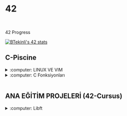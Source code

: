# 42
<br />


42 Progress

[![BTekinli's 42 stats](https://badge42.herokuapp.com/api/stats/btekinli)](https://profile.intra.42.fr/users/btekinli)



## C-Piscine

<details>
  
  <summary>:computer: LINUX VE VIM </summary>
  
## [LİNUX ve VİM Komutları]()
### LİNUX KOMUTLARI <br />
- date : tarih ve saati verir.
- ls : bulunduğumuz dizindeki klasörleri listeler.
o Parametre belirtme örnek: ls -a bu komut aynı zamanda gizli dosyaları listeler.
- ls -l : bu komut dosyaları dizin içerisinde listeli bir şekilde gösterir. Dosyalar en son ne zaman kim tarafından değiştirildi, yazma izinleri gibi bilgileri gösterir.
- Tab tuşu kullanımı:  daha çok, uzun isimli dosyalara gitmek istediğimizde dosyanın sadece baş harfini ya da duruma göre birkaç harfini yazıp tab tuşuna başarınca dosya 	adının tamamını yazar.
- man : Kullanıcı klavuzu okumak için yapılır. :arrow_right: man ls, man date gibi.
- history : geçmişte yaptığımız komut satırı geçmişini gösterir. Özellikle bilgisayar kapanırsa falan çok işimize yarar.

 ### LİNUX DOSYA KOMUTLARI
- Linux’ta her şey dosyadır ve dosya sistemi hiyerarşiktir.
- Dosyalar(-) : yanında da gördüğünüz gibi – ile gösterilir.
- Dizinler(d) : d ile gösterilir.
- Bağlantılar(l) : inglizcesi link’tir. l harfi ile gösterilir.
- /Kök Dizin: sağa yatık taksim / ile gösterilir ve kök dizinden daha üst dizine çıkılmaz çünkü en üstteki dizindir yani hiyerarşinin başladığı yerdir. Tüm dizinleri 		içerir.
- /bin : temel kullanıcı komutlarıdır yani programlarını içeren klasör.
- /boot : Bilgisayarın açılışında kullanılan dosyaların yer aldığı statik klasör.
- /dev : cihaz dosyaları.
- /etc : sisteme özel ayarların özellikle konfigürasyonların bulunduğu klasördür.
- /home : kullanıcı ana dizinlerini tutan klasördür.
- /lib : temel kütüphaneler ve çekirdek modüllerinin tutulduğu klasördür.
- /media : çıkarılabilir ortam dosyalarını tutan klasördür. 
				<br /> **ÖRNEK**: flash bellek taktığımızda içindekileri .
- /mnt : yerleştirilen, harici olarak takılan hdd gibi dosyaları tutan klasördür.
- /srv : servis dosyaları.
- /tmp : geçici dosyalar. herkesin okuma ve yazma izni vardır.
- /var : çeşitli dosyalar. Örnek: log dosyalarının tutulduğu kalsördür.
- /root : root kullanıcısı için ana dizindir.
- cd : istediğimiz dosyalar arasında gezinmemizi sağlar.
- cd Desktop : Masaüstüne gider.
- cd .. : bulunduğumuz dosyadan geri çıkmayı yani 1 üst dizine çıkmamızı sağlar.
- pwd : bulunduğumuz klasörün hangi dizinler altında olduğunu belirtir.
- mkdir : dosya oluşturmamızı sağlar. Örnek: mkdir denemeDosyasi
- touch : dosyaları uzantılarıyla oluşturmamızı sağlar. 
- Birden fazla dosyayı aynı satırda oluşturabiliriz. 
	Örnek: touch deneme ornek dosya asdfs gibi.
	Örnek: mkdir deneme ornek dosyaAdi gibi.
- rm : dosyayı silmemizi sağlar. Örnek: rm odev.txt gibi. Birden fazla dosyayı aralarında boşluk bırarak dosya oluşturmada yaptığımız gibi silebiliriz.
- -r parametresi : dosya siler ve dizinlerin içindeki dosya ve klasörleri de siler. 
	**Örnek**: rm -r hafta 1 gibi. Birden fazla dosyayı aynı anda silebiliriz.
- cp : dosyaları kopyalamızı sağlar. Örnek: cp ders gibi.
  Kopyalamak istediğimiz dosyayı başka klasörlere de kopyalayabiliriz.
	Örnek: cp kopyalanacakDosya kopyalanacakDosyaDizini/ 
		cd kopyalanacakDosyaDizini/
  ls -l
  Bir üst dizine de kopyalayabiliriz.
	<br />
	
	Örnek: cp kopyalanacakDosya ../
	
	
		Dizin kopyalama işlemi:
		mkdir dersler
		ls -l
		cp -r matematik/ dersler/
		cd dersler
		ls -l
        
# VİM
### Vim NEDİR ?

:arrow_right: Vim bir metin editörüdür. Öğrenmesi zahmetli olduğu kadar zevkli olan, öğrenildikten sonra vazgeçemeyeceğiniz bir editör. <br />
			Komut satırından: <br />
			:arrow_right: vim -O deneme1.c deneme2.c  > Dikey pencerelerde .c uzantılı 2 dosya açar. <br />
:arrow_right: vim -o deneme3.c deneme4.c > Yatay pencerelerde .c uzantılı 2 dosya açar. <br />
:arrow_right: CTRL+W 	> Yatay ve dikey pencereler arası geçiş. <br /> <br />
			***Önemli Uyarı:
			BİR ELEKTRİK KESİNTİSİ VEYA SİSTEMİ RESTART YAPTIGINIZDA EGER O AN 				VİM İLE CALISIYORSANIZ VİM BİRDAHAKİ ACISINIZDA O DOSYAYA SADECE 				OKUMA İZNİ VERİR.***
<br />	<br />
*YAZMA İZNİ İÇİN;
:arrow_right: :w!  komutu verilmelidir.* <br /> <br />
Kullanılabilir komutlar : <br />
:arrow_right: vim deneme.txt > deneme.txt adında bir dosya oluşturur. <br />
:arrow_right: i  > vim de yazı yazma moduna geçer(insert) <br />

:arrow_right: ESC > ESC tuşu ile komut verme moduna geçilir.Yani komut vermek için her defasında esc tusuna basılmalı. <br />

:arrow_right: :q > Çıkmak için kullanılır.Kaydetmeden çıkılırsa hata verir. <br />

:arrow_right: :wq > Yaz ve çık <br />
:arrow_right: h > Metin üzerinde sola gider <br />
:arrow_right: l > Sağa gider <br />
:arrow_right: k > Yukarı <br />
:arrow_right: j > Asağı <br />
		Not:Yön tuşları yerine h-l-j-k kullanımı hızlanmayı sağlar. <br />
:arrow_right: fm  > “Sadece” bulundugu satırda ileriye doğru ‘m’ araması yapar. <br />
:arrow_right: fa > “Sadece” bulundugu satırda geriye doğru ‘a’ araması yapar. <br />
:arrow_right: 0 > Satır başına git <br />
:arrow_right: $ > Satır sonuna git <br />
:arrow_right: 2$ > Bir alttaki satırın sonuna git <br />
:arrow_right: 5$ > 4 alttaki satırın sonuna git <br />
:arrow_right: 33w > 33 kelime ileri git <br />
:arrow_right: 14b > 14 kelime geri git <br />
:arrow_right: G > Dosyanın son satırına git <br />
:arrow_right: 1G > Dosyanın ilk satırına git <br />
:arrow_right: 24G > Dosyanın 24.satırına git <br />
:arrow_right: 33w > 33 kelime ileri git <br />
:arrow_right: G > Dosyanın son satırına git <br />
:arrow_right: 1G > Dosyanın ilk satırına git <br />
:arrow_right: :set number > Ekranın soluna satır numaraları ekler! <br />
:arrow_right: :set nonumber 	 > Satır numaralarını kaldırır. <br />
:arrow_right: /linux > metin içinde linux kelimesini arar <br />
:arrow_right: :set hlsearch 	 > Aranan kelimeleri renklendirir. <br />
:arrow_right: :set nohlsearch  > hlsearch özelliğini kapatır. <br />
:arrow_right: yy > Bulundugu Satırı kopyalar <br />
:arrow_right: 3y > 3 satırı kopyalar <br />
:arrow_right: . > Kopyalanan satırı yapıştırır <br />
:arrow_right: G > Dosya sonuna git <br />
:arrow_right: ~ > İmlecin bulundugu yerdeki harfi kücük/büyük harfle değiştir <br />
:arrow_right: 4~ > önündeki 4 karakteri kücük/büyük harfe dönüştür. <br />
:arrow_right: :split > Ekranı pencerelere böl <br />
:arrow_right: V > Visual mod -> Bu modda fare ile hareket ettirilen satırlar renklenir. <br />
:arrow_right: > > Bulundugu satırı shift genişliği kadar kaydırır(Visual modda) <br />
:arrow_right: :syntax on > Tanınmayan dosya türlerinde metni renklendirir <br />
:arrow_right: :set shiftwidth=4 > Tab boşluğunu ayarlar <br />
:arrow_right: :mkvimrc dosyaismi > set vb yapılan ayarların saklanmasını sağlar. <br />
:arrow_right: :source dosyaismi > kaydedilen ayarları çağırır. <br />
	
</details>


<details>
  
  <summary>:computer: C Fonksiyonları </summary>
	
## 42-Piscine C Fonksiyonları

### Temel Veri Tipleri Özet


### SHORT-LONG-LONG LONG-UNSIGNED KAVRAMLARI

1. short: Değişkeni short ile tanımladığımızda hafızada daha az yer kaplayacaktır ancak short ile tanımladığımız değişkenlerin değer aralığı da daha az olacaktır. Sadece değer aralığı düşük olan sayılarda kullanılabilir.

2. long: Değişkeni long ile tanımladığımızda hafızada daha fazla yer kaplayacaktır ancak long ile tanımladığımız değişkenlerin değer aralığı da daha fazla olacaktır. Sadece değer aralığı yüksek olan sayılarda kullanılabilir.

3. long long: Değişkeni long long ile tanımladığımızda hafızada daha fazla yer kaplayacaktır ancak long long ile tanımladığımız değişkenlerin değer aralığı da çok daha fazla olacaktır. Sadece değer aralığı çok yüksek olan sayılarda kullanılabilir.

4. unsigned: Değişkeni unsigned ile tanımladığımızda hafızada aynı düzeyde yer kaplayacaktır ancak değer aralığı 0'dan başlayacaktır. Sadece pozitif sayıları saklayacağımız durumlarda kullanılabilir.



### FLOAT VE DOUBLE VERİ TİPLERİ ARASINDAKİ FARKLAR

1. Float: Hafızada 32 bit yer kaplamaktadır, double veri tipine göre daha az yer kaplamasına rağmen virgül hassasiyeti daha düşüktür. Yani virgül hassasiyeti daha az olan sayılarda kullanılabilir.

2. Double: Hafızada 64 bit yer kaplamaktadır, float veri tipine göre daha fazla yer kaplamasına rağmen virgül hassasiyeti daha yüksektir. Yani virgül hassasiyeti daha fazla olan sayılarda kullanılabilir.



### SIZEOF FONKSİYONU

İçerisine verdiğimiz değişkenin, hafızada kaç byte yer kapladığını bize sunuyor.



### HEXADECIMAL VE OCTAL SAYI TABANLARI

1. Hexadecimal: Değer aralığı 0-9 ve A-F arasında değişiyor. Yani 9 değerinden sonra 10 değil de A değeri geliyor. Tüm hexadecimal değerleri şu şekilde; 0,1,2,3,4,5,6,7,8,9,A,B,C,D,E,F

2. Octal: Değer aralığı 0-7 arasında değişiyor. Tüm octal değerleri şu şekilde; 0,1,2,3,4,5,6,7



### PRINTF FONKSİYONUNDA KULLANILAN BAZI KARAKTERLER

1. \n karakteri: Bir alt satıra geçmek için kullanılır. Kullanıldığında bir sonraki satırdan yazılmaya devam edilir.

2. \t karakteri: Bir tab boşluğu kadar sağa geçmek için kullanılır. Kullanıldığında bir tab boşluğu sağdan yazılmaya devam edilir.

3. \b karakteri: Klavyedeki backspace(silme) tuşunun karşılığıdır. Kullanıldığında bir kere backspace(silme) tuşuna basılmış gibi olur.

4. ' karakteri: Çift tırnak ile başladığımız ifadenin içerisinde tırnak işareti yazmak için kullanılır.

5. \\ karakteri: \ ifadesini yazabilmek için kullanılır. Tek bir tane \ kullanırsak eğer program hata verecektir, bu yüzden \ yazmak istediğimizde 2 tane \ ifadesi kullanırız.

6. \" karakteri: " ifadesini yazabilmek için kullanılır. Çift tırnak ile başladığımız ifadenin içerisinde direkt olarak " kullanırsak eğer program hata verecektir, bu yüzden " yazmak istediğimizde \" şeklinde kullanırız.

7. %% karakteri: % ifadesini yazabilmek için kullanılır. Çift tırnak ile başladığımız ifadenin içerisinde direkt olarak % kullanırsak eğer program hata verecektir, bu yüzden % yazmak istediğimizde %% şeklinde kullanırız.



### CHAR VERİ TİPİ HAZIR FONKSİYONLAR

1. isalpha Fonksiyonu: Fonksiyon içerisine verilen karakterin alfabetik bir değer olup olmadığı sonucunu verir. Eğer ki verilen karakter alfabetik değilse 0 sonucu verir, aksi halde 0'dan farklı sonuç verir. Bir değerin alfabetik olabilmesi için A-Z veya a-z arasında olması gerekmektedir.

2. isdigit Fonksiyonu: Fonksiyon içerisine verilen karakterin rakam olup olmadığı sonucunu verir. Eğer ki verilen karakter rakam değil ise 0 sonucu aksi halde 1 sonucu verir. Bir değerin rakam olabilmesi için 0-9 arasında olması gerekmektedir.

3. isalnum Fonksiyonu: Fonksiyon içerisine verilen karakterin alfanümerik bir değer olup olmadığı sonucunu verir. Eğer ki verilen karakter alfanümerik değilse 0 sonucu verir, aksi halde 1 sonucu verir. Bir değerin alfanümerik olabilmesi için ya alfabetik(A-Z veya a-z arasında) ya da rakam(0-9 arasında) olması gerekmektedir.

4 islower Fonksiyonu: Fonksiyon içerisine verilen karakterin küçük harf olup olmadığını sorgular. Eğer ki verilen karakter küçük harf değilse 0 sonucu verir, aksi halde 1 sonucu verir.

5. isupper Fonksiyonu: Fonksiyon içerisine verilen karakterin büyük harf olup olmadığını sorgular. Eğer ki verilen karakter büyük harf değilse 0 sonucu verir, aksi halde 1 sonucu verir.

6. tolower Fonksiyonu: Fonksiyon içerisine verilen karakteri küçük harfe çevirir.

7. toupper Fonksiyonu: Fonksiyon içerisine verilen karakteri büyük harfe çevirir.



### ATOI VE ATOF FONKSİYONLARI

1. atoi Fonksiyonu: Karakter dizisi olarak verilen ifadeyi tam sayıya çevirir.

2. atof Fonksiyonu: Karakter dizisi olarak verilen ifadeyi ondalıklı sayıya çevirir.

- unsigned int ➡️ Tüm integer alanlar için kullanılan bir özelliktir. Sayısal alanlar için belirlenmiş uzunlukları vardır. Eğer integer alanı unsigned olarak belirlerseniz, ilgili alan negatif değer alamayacaktır.


- strcpy() fonksiyonu: 
<br /> Src parametresi ile gösterilen ve boş bir karakter ('\0') ile sonlandırılmış karakter dizisini, dest parametresi ile gösterilen ve boş bir karakter ('\0') ile sonlandırılmış karakter dizisinin yerine kopyalar.


- strncpy() fonksiyonu:
<br />	char *strncpy(char *dest, const char *src, size_t n); 
<br /> Eğer n değeri src adresindeki yazının uzunluğuna eşit ya da yazının uzunluğundan küçük ise, kopyalama yapılan yazının sonuna sonlandırıcı karakter eklenmez.


- isalpha() fonksiyonu:
<br /> Fonksiyona geçirilen c parametre değerinin alfabede bulunan bir harf olup olmadığını kontrol eder. Eğer karakter alfabede yer alan bir harf ise sıfır olmayan bir değer, aksi takdirde 0 değerini geri döndürür.

- isnumeric() fonksiyonu:
<br /> Bir değişkenin içeriğinin bir sayı olarak değerlendirilemeyeceğini anlamak için kullanılır.

- lowercase() fonksiyonu:
<br /> Bir dizenin küçük harfe dönüştürülmüş bir kopyasını döndürür.

- uppercase() fonksiyonu:
<br /> Bir dizenin büyük harfe dönüştürülmüş bir kopyasını döndürür.

- printable() fonksiyonu:
<br /> Yazdırılabilir karakter içeriyorsa return(1), içermiyorsa return(0) döndürür.

- strupcase() fonksiyonu:
<br /> Bütün harfleri büyük harfe dönüştürür.

- strlowercase() fonksiyonu:
<br /> Bütün harfleri küçük harfe dönüştürür.

- strcapitalize() fonksiyonu:
<br /> Tüm kelimelerin ilk harfini büyük harfe dönüştürür.

- strlcpy() fonksiyonu:
<br /> ('\0') ile sonlandırılan src dizesinden dest'e 1 karakter boyutuna kadar kopyalar ve sonucu ('\0') ile sonlandırılır.

- putstrnonprintable() fonksiyonu:
<br /> Yazdırılamaz karakter varsa onların önüne ters eğik "\" gelecek şekilde hexadecimal sistemde gösterir. (küçük harf)

- strcmp() fonksiyonu:
<br /> Str1 parametresi ile gösterilen karakter dizisini str2 parametresi ile gösterilen karakter dizisi ile karşılaştırır. Eğer her iki karakter dizisindeki tüm karakterler aynı ise sıfır değeri, aksi takdirde sıfırdan farklı bir değer geri döndürür.

- strncmp() fonksiyonu:
<br /> s1 adresindeki yazının ilk n karakteriyle, s2 adresindeki yazının ilk n karakterini birbirleriyle karşılaştırır. Yazıların ilk n karakteri aynı ise fonksiyon 0 değerine geri döner.

- strcat() fonksiyonu
<br /> Src parametresi ile gösterilen ve boş bir karakter ('\0') ile sonlandırılmış karakter dizisini, dest parametresi ile gösterilen ve boş bir karakter ('\0') ile sonlandırılmış karakter dizisinin sonuna ekleyerek yine boş bir karakter ('\0') ile sonlandırılmış bir karakter dizisi oluşturur.

- strncat() fonksiyonu:
<br /> char *strncat(char *dest, const char *source, size_t n); Fonksiyon dest adresindeki yazının sonuna source adresindeki yazının ilk n karakterini ekler.

- strstr() fonksiyonu: 
<br /> *strstr(const char *s1, const char *s2); Fonksiyon başlangıç adresi s1 olan yazı içinde başlangıç adresi s2 olan yazıyı arar. Eğer aranılan yazı bulunursa fonksiyonun geri dönüş değeri bulunan yerin adresidir.

- strlcat() fonksiyonu:
<br /> src dizesini dest'in sonuna ekler. dest size - strlen(dest) + 1 karakter ekler. dest size 0 olmadığı sürece ('\0') (NULL) döndürecektir.

- strlen() fonksiyonu:
<br /> str parametresi ile gösterilen karakter dizisini int 1 değere çevirir.

- putstr() fonksiyonu:
<br /> Dizeyi verilen çıktı birimine yazar.

- putnbr() fonksiyonu:
<br /> Number'ı verilen çıktı birimine yazar.

- atoi() fonksiyonu:
<br /> Str parametresi ile gösterilen karakter dizisini int bir değere çevirir. Fonksiyon, önce boşluk karakteri içermeyen ilk karakteri bulana kadar boşluk atlar. Daha sonra, bu karakterden başlayarak, int değer içeriğine benzeyen karakterleri sayısal değerlere çevirir.

- putnbr_base() fonksiyonu:
<br /> Bir sayıyı terminaldeki bir taban sisteminin içinde gösterir. Ondalık sayı 15'i, minimum uzunluk 10 olacak şekilde ikili tabana dönüştürür. Sonuç, dizeyi 10 karakter uzunluğunda yapmak için başında 6 sıfır bulunan 1111 olan 0000001111 olur.
	

### Rekürsif Fonksiyon Nedir?
- Kendi kendini çağıran fonksiyonlara özyineli (recursive) fonksiyon denir. Özyineleme en üstten başlayarak tabana kadar iner. Sonra tabanda bulduğu değeri geriye doğru en üste kadar taşır.
Kısaca kendisini kullanarak sonuç bulan fonksiyon tipidir.
	

### İteratif Fonksiyon Nedir?
- Fonksiyonun kendisini tekrar etmemesi durumunda döngülü (iterative) fonksiyonlara denir.
Kısaca basit, hantal ya da kendisine verilen görevi yerine getireye çalışan fonksiyonlar diyoruz yani sadece verilen işi yapar geriye bir şey döndürmez.
	
</details>

<br />

## ANA EĞİTİM PROJELERİ (42-Cursus)

<details>
  
  <summary>:computer: Libft </summary>

### Fonksiyonlar <ctype.h> <br /> 
➡️ Karakterleri türlerine göre sınıflandırmak veya büyük ve küçük harflere çevirmek için kullanılan fonksiyonları içerir. <br /> <br />
​
ft_isalpha - alfabetik bir karakter olup olmadığını kontrol eder. <br />
ft_isdigit - bir rakamı (0'dan 9'a kadar) kontrol eder. <br />
ft_isalnum - alfanümerik bir karakter olup olmadığını kontrol eder. <br />
ft_isascii - c'nin ASCII karakter kümesine uyup uymadığını kontrol eder. <br />
ft_isprint - yazdırılabilir herhangi bir karakter olup olmadığını kontrol eder. <br />
ft_toupper - karakteri büyük harfe çevir. <br />
ft_tolower - char'ı küçük harfe dönüştür. <br />
​
	<br />
	
### Fonksiyonlar <string.h> <br /> 
➡️ Karakter dizisi fonksiyonları içerir. <br /> <br />
​
ft_memset - belleği sabit bir bayt ile doldurun. <br />
ft_strlen - bir dizenin uzunluğunu hesaplamak. <br />
ft_bzero - bir bayt dizesini sıfırlayın. <br />
ft_memcpy - hafıza alanını kopyala. <br />
ft_memmove - hafıza alanını kopyala. <br />
ft_strlcpy - dizeyi belirli bir boyuta kopyala. <br />
ft_strlcat - dizeyi belirli bir boyuta birleştir. <br />
ft_strchr - dizedeki karakteri bulun. <br />
ft_strrchr - dizedeki karakteri bulun. <br />
ft_strncmp - iki dizeyi karşılaştırın. <br />
ft_memchr - bir karakter için hafızayı tara. <br />
ft_memcmp - hafıza alanlarını karşılaştırın. <br />
ft_strnstr - bir dizgede bir alt dizgiyi bulun. <br />
ft_strdup - parametre olarak iletilen dize için bir kopya oluşturur. <br />
​
	<br />
	
### Fonksiyonlar <stdlib.h> <br />
➡️ Sayısal dönüşüm, rastgele sayı üretme, bellek ayırma ve process kontrol fonksiyonları içerir. <br /> <br />
​
ft_atoi - string olarak verilen sayıyı int tipine çevirir. <br />
ft_calloc - belleği ayırır ve bayt değerlerini 0 ile doldurur. <br />
​
	<br />
### Standart olmayan fonksiyonlar <br />
​
ft_substr - bir dizgeden bir alt dizgi döndürür. <br />
ft_strjoin - iki dizeyi birleştirir. <br />
ft_strtrim - belirli karakter kümesiyle dizenin başlangıcını ve sonunu keser. <br />
ft_split - parametre olarak bir karakter kullanarak bir dizeyi böler. <br />
ft_itoa - bir sayıyı dizeye dönüştürür. <br />
ft_strmapi - bir dizgenin her karakterine bir işlev uygular. <br />
ft_striteri - bir dizgenin her karakterine bir işlev uygular. <br />
ft_putchar_fd - bir dosya tanıtıcısına bir karakter çıktısı. <br />
ft_putstr_fd - bir dosya tanıtıcısına bir dize çıktısı alın. <br />
ft_putendl_fd - dosya tanıtıcısına bir dize çıktısı alın ve ardından yeni bir satır. <br />
ft_putnbr_fd - bir dosya tanımlayıcısına bir sayı çıktısı. <br />
​
	<br />
### Bağlantılı Liste İşlevleri <br />
​
ft_lstnew - yeni bir liste öğesi oluşturur. <br />
ft_lstadd_front - listenin başına bir eleman ekler. <br />
ft_lstsize - bir listedeki öğelerin sayısını sayar. <br />
ft_lstlast - listenin son öğesini döndürür. <br />
ft_lstadd_back - listenin sonuna bir eleman ekler. <br />
ft_lstclear - siler ve ücretsiz liste. <br />
ft_lstiter - bir listenin her elemanına bir fonksiyon uygular. <br />
ft_lstmap - bir listenin her elemanına bir fonksiyon uygular. <br />


</details>
